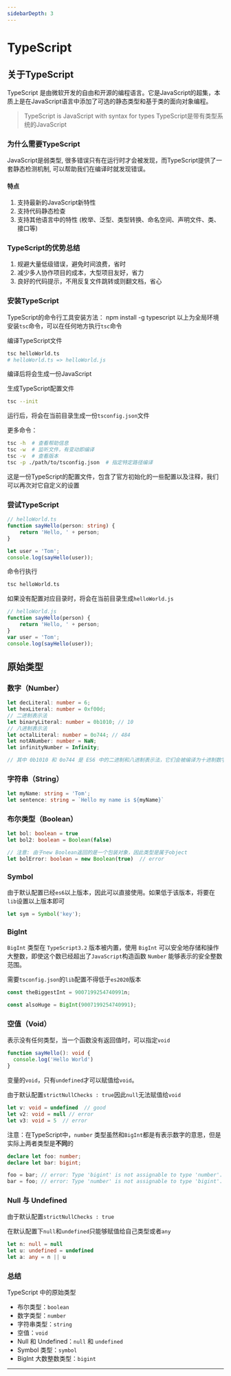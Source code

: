 ```yaml
---
sidebarDepth: 3
---
```


# TypeScript

## 关于TypeScript

TypeScript 是由微软开发的自由和开源的编程语言。它是JavaScript的超集，本质上是在JavaScript语言中添加了可选的静态类型和基于类的面向对象编程。
> TypeScript is JavaScript with syntax for types
> TypeScript是带有类型系统的JavaScript

### 为什么需要TypeScript

JavaScript是弱类型, 很多错误只有在运行时才会被发现，而TypeScript提供了一套静态检测机制, 可以帮助我们在编译时就发现错误。

#### 特点

1. 支持最新的JavaScript新特性
2. 支持代码静态检查
3. 支持其他语言中的特性 (枚举、泛型、类型转换、命名空间、声明文件、类、接口等)

### TypeScript的优势总结

1. 规避大量低级错误，避免时间浪费，省时
2. 减少多人协作项目的成本，大型项目友好，省力
3. 良好的代码提示，不用反复文件跳转或则翻文档，省心

### 安装TypeScript

TypeScript的命令行工具安装方法：
npm install -g typescript
以上为全局环境安装`tsc`命令，可以在任何地方执行`tsc`命令

编译TypeScript文件

```bash
tsc helloWorld.ts
# helloWorld.ts => helloWorld.js
```

编译后将会生成一份JavaScript

生成TypeScript配置文件

```bash
tsc --init
```

运行后，将会在当前目录生成一份`tsconfig.json`文件

更多命令：

```bash
tsc -h  # 查看帮助信息
tsc -w  # 监听文件，有变动即编译
tsc -v  # 查看版本
tsc -p ./path/to/tsconfig.json  # 指定特定路径编译
```

这是一份TypeScript的配置文件，包含了官方初始化的一些配置以及注释，我们可以再次对它自定义的设置

### 尝试TypeScript

```ts
// helloWorld.ts
function sayHello(person: string) {
    return 'Hello, ' + person;
}

let user = 'Tom';
console.log(sayHello(user));
```

命令行执行

```bash
tsc helloWorld.ts
```

如果没有配置对应目录时，将会在当前目录生成`helloWorld.js`

```js
// helloWorld.js
function sayHello(person) {
    return 'Hello, ' + person;
}
var user = 'Tom';
console.log(sayHello(user));
```

## 原始类型

### 数字（Number）

```ts
let decLiteral: number = 6;
let hexLiteral: number = 0xf00d;
// 二进制表示法
let binaryLiteral: number = 0b1010; // 10
// 八进制表示法
let octalLiteral: number = 0o744; // 484
let notANumber: number = NaN;
let infinityNumber = Infinity;

// 其中 0b1010 和 0o744 是 ES6 中的二进制和八进制表示法，它们会被编译为十进制数字。
```

### 字符串（String）

```ts
let myName: string = 'Tom';
let sentence: string = `Hello my name is ${myName}`
```

### 布尔类型（Boolean）

```ts
let bol: boolean = true
let bol2: boolean = Boolean(false)

// 注意: 由于new Boolean返回的是一个包装对象，因此类型是属于object
let bolError: boolean = new Boolean(true)  // error
```

### Symbol

由于默认配置已经`es6`以上版本，因此可以直接使用。如果低于该版本，将要在`lib`设置以上版本即可

```ts
let sym = Symbol('key');
```

### BigInt

`BigInt` 类型在 `TypeScript3.2` 版本被内置，使用 `BigInt` 可以安全地存储和操作大整数，即使这个数已经超出了`JavaScript`构造函数 `Number` 能够表示的安全整数范围。

需要`tsconfig.json`的`lib`配置不得低于`es2020`版本

```ts
const theBiggestInt = 9007199254740991n;

const alsoHuge = BigInt(9007199254740991);
```

### 空值（Void）

表示没有任何类型，当一个函数没有返回值时，可以指定`void`

```ts
function sayHello(): void {
  console.log('Hello World')
}
```

变量的`void`，只有`undefined`才可以赋值给`void`。

由于默认配置`strictNullChecks : true`因此`null`无法赋值给`void`

```ts
let v: void = undefined  // good
let v2: void = null // error
let v3: void = 5  // error
```

注意：在TypeScript中，`number` 类型虽然和`BigInt`都是有表示数字的意思，但是实际上两者类型是**不同**的

```ts
declare let foo: number;
declare let bar: bigint;

foo = bar; // error: Type 'bigint' is not assignable to type 'number'.
bar = foo; // error: Type 'number' is not assignable to type 'bigint'.
```

### Null 与 Undefined

由于默认配置`strictNullChecks : true`

在默认配置下`null`和`undefined`只能够赋值给自己类型或者`any`

```ts
let n: null = null
let u: undefined = undefined
let a: any = n || u
```

### 总结

TypeScript 中的原始类型

- 布尔类型：`boolean`
- 数字类型：`number`
- 字符串类型：`string`
- 空值：`void`
- Null 和 Undefined：`null` 和 `undefined`
- Symbol 类型：`symbol`
- BigInt 大数整数类型：`bigint`

---
